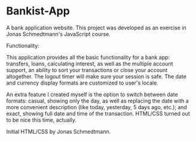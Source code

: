 # Bankist-App
A bank application website. This project was developed as an exercise in Jonas Schmedtmann's JavaScript course. 

Functionality:

This application provides all the basic functionality for a bank app: transfers, loans, calculating interest, as well as the multiple account support, an ability to sort your transactions or close your account altogether. The logout timer will make sure your session is safe. The date and currency display formats are customized to user's locale.

An extra feature I created myself is the option to switch between date formats: casual, showing only the day, as well as replacing the date with a more convenient description (like today, yesterday, 5 days ago, etc.); and exact, showing full date and time of the transaction. HTML/CSS turned out to be nice this time, actually.

Initial HTML/CSS by Jonas Schmedtmann.
